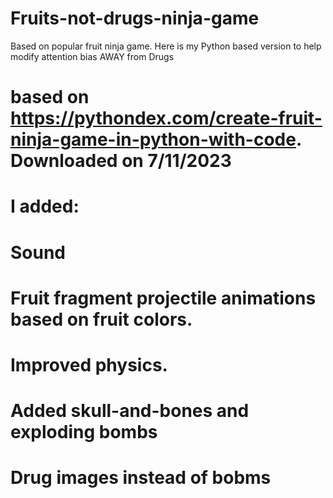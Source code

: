 # Fruits-not-drugs-ninja-game
Based on popular fruit ninja game.  Here is my Python based version to help modify attention bias AWAY from Drugs
# based on https://pythondex.com/create-fruit-ninja-game-in-python-with-code.  Downloaded on 7/11/2023
# I added:
# Sound
# Fruit fragment projectile animations based on fruit colors.
# Improved physics.
# Added skull-and-bones and exploding bombs
# Drug images instead of bobms
